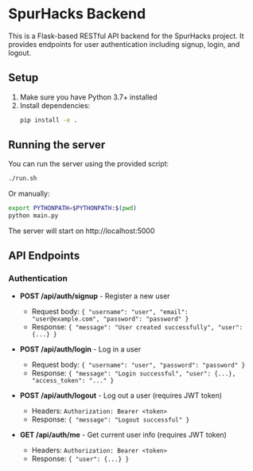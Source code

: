 # SpurHacks Backend

This is a Flask-based RESTful API backend for the SpurHacks project. It provides endpoints for user authentication including signup, login, and logout.

## Setup

1. Make sure you have Python 3.7+ installed
2. Install dependencies:
   ```bash
   pip install -e .
   ```

## Running the server

You can run the server using the provided script:

```bash
./run.sh
```

Or manually:

```bash
export PYTHONPATH=$PYTHONPATH:$(pwd)
python main.py
```

The server will start on http://localhost:5000

## API Endpoints

### Authentication

- **POST /api/auth/signup** - Register a new user
  - Request body: `{ "username": "user", "email": "user@example.com", "password": "password" }`
  - Response: `{ "message": "User created successfully", "user": {...} }`

- **POST /api/auth/login** - Log in a user
  - Request body: `{ "username": "user", "password": "password" }`
  - Response: `{ "message": "Login successful", "user": {...}, "access_token": "..." }`

- **POST /api/auth/logout** - Log out a user (requires JWT token)
  - Headers: `Authorization: Bearer <token>`
  - Response: `{ "message": "Logout successful" }`

- **GET /api/auth/me** - Get current user info (requires JWT token)
  - Headers: `Authorization: Bearer <token>`
  - Response: `{ "user": {...} }`